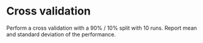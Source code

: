 # Cross validation
Perform a cross validation with a 90% / 10% split with 10 runs. Report mean
and standard deviation of the performance. 
